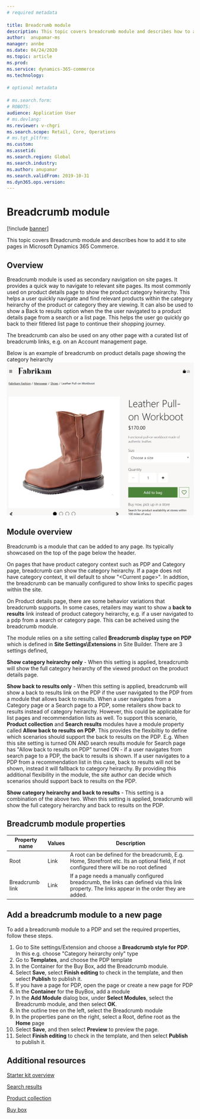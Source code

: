 ```yaml
---
# required metadata

title: Breadcrumb module 
description: This topic covers breadcrumb module and describes how to add it to site pages in Microsoft Dynamics 365 Commerce.
author:  anupamar-ms
manager: annbe
ms.date: 04/24/2020
ms.topic: article
ms.prod: 
ms.service: dynamics-365-commerce
ms.technology: 

# optional metadata

# ms.search.form: 
# ROBOTS: 
audience: Application User
# ms.devlang: 
ms.reviewer: v-chgri
ms.search.scope: Retail, Core, Operations
# ms.tgt_pltfrm: 
ms.custom: 
ms.assetid: 
ms.search.region: Global
ms.search.industry: 
ms.author: anupamar
ms.search.validFrom: 2019-10-31
ms.dyn365.ops.version: 
---
```


# Breadcrumb module


[!include [banner](includes/banner.md)]

This topic covers  Breadcrumb module and describes how to add it to site pages in Microsoft Dynamics 365 Commerce.

## Overview
Breadcrumb module is used as secondary navigation on site pages. It provides a quick way to navigate to relevant site pages. Its most commonly used on product details page to show the product category heirarchy. This helps a user quickly navigate and find relevant products within the category heirarchy of the product or category they are viewing. It can also be used to show a Back to results option when the the user navigated to a product details page from a search or a list page. This helps the user go quickly go back to their fitlered list page to continue their shopping journey.

The breadcrumb can also be used on any other page with a curated list of breadcrumb links, e.g. on an Account management page.

Below is an example of breadcrumb on product details page showing the category heirarchy
![Example of a breadcrumb module](./media/ecommerce-breadcrumb.PNG)



## Module overview
Breadcrumb is a module that can be added to any page. Its typically showcased on the top of the page below the header.

On pages that have product category context such as PDP and Category page, breadcrumb can show the category heirarchy. If a page does not have category context, it wil default to show "<Root>\<Current page>".  In addtion, the breadcrumb can be manually configured to show links to specific pages within the site.

On Product details page, there are some behavior variations that breadcrumb supports. In some cases, retailers may want to show a **back to results** link instead of product category heirarchy, e.g. if a user navigated to a pdp from a search or category page.  This can be acheived using the breadcrumb module.

The module relies on a site setting called **Breadcrumb display type on PDP** which is defined in **Site Settings\Extensions** in Site Builder. There are 3 settings defined,

**Show category heirarchy only** - When this setting is applied, breadcrumb will show the full category heirarchy of the viewed product on the product details page.

**Show back to results only** - When this setting is applied, breadcrumb will show a back to results link on the PDP if the user navigated to the PDP from a module that allows back to results. When a user navigates from a Category page or a Search page to a PDP, some retailers show back to results instead of category heirarchy. However, this could be applicable for list pages and recommendation lists as well. To support this scenario, **Product collection** and **Search results** modules have a module property called **Allow back to results on PDP**. This provides the flexibiltiy to define which scenarios should support the back to results on the PDP.  E.g. When this site setting is turned ON AND search results module for Search page has "Allow back to results on PDP" turned ON - if a user navigates from search page to a PDP, the back to results is shown.  If a user navigates to a PDP from a recommendation list in this case, back to results will not be shown, instead it will fallback to category heirarchy. By providing this additional flexibility in the module, the site author can decide which scenarios should support back to results on the PDP.

**Show category heirarchy and back to results** - This setting is a combination of the above two. When this setting is applied, breadcrumb will show the full category heirarchy and back to results on the PDP. 


## Breadcrumb module properties

| Property name  | Values | Description |
|----------------|--------|-------------|
| Root          | Link| A root can be defined for the breadcrumb, E.g. Home, Storefront etc. Its an optional field, if not configured there will be no root defined|
| Breadcrumb link  | Link | If a page needs a manually configured breadcrumb, the links can defined via this link property. The links appear in the order they are added.|


## Add a breadcrumb module to a new page

To add a breadcrumb module to a PDP and set the required properties, follow these steps.

1. Go to Site settings/Extension and choose a **Breadcrumb style for PDP**. In this e.g. choose "Category heirarchy only" type
1. Go to **Templates**, and choose the PDP template 
1. In the Container for the Buy Box, add the Breadcrumb module. 
1. Select **Save**, select **Finish editing** to check in the template, and then select **Publish** to publish it.
1. If you have a page for PDP, open the page or create a new page for PDP
1. In the **Container** for the BuyBox, add a module
1. In the **Add Module** dialog box, under **Select Modules**, select the Breadcrumb module, and then select **OK**.
1. In the outline tree on the left, select the Breadcrumb module
1. In the properties pane on the right, select a Root, define root as the **Home** page
1. Select **Save**, and then select **Preview** to preview the page.
1. Select **Finish editing** to check in the template, and then select **Publish** to publish it. 


## Additional resources

[Starter kit overview](starter-kit-overview.md)

[Search results](category-search-page-overview.mdt.md)

[Product collection](product-collection-module-overview.md)

[Buy box](add-buy-box.md)

